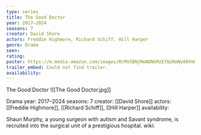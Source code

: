 ```yaml
---
type: series
title: The Good Doctor
year: 2017–2024
seasons: 7
creator: David Shore
actors: Freddie Highmore, Richard Schiff, Hill Harper
genre: Drama
seen:
rating: 
poster: https://m.media-amazon.com/images/M/MV5BNjMwNDNkMzEtNzRmNy00YmExLTg3ZWYtM2NjMjFjNWY3MmM0XkEyXkFqcGdeQXVyMTY0Njc2MTUx._V1_SX300.jpg
trailer_embed: Could not find trailer.
availability:
---
```

The Good Doctor
![[The Good Doctor.jpg]]

Drama
year: 2017–2024
seasons: 7
creator: [[David Shore]]
actors: [[Freddie Highmore]], [[Richard Schiff]], [[Hill Harper]]
availability:

Shaun Murphy, a young surgeon with autism and Savant syndrome, is recruited into the surgical unit of a prestigious hospital.
wiki: 


